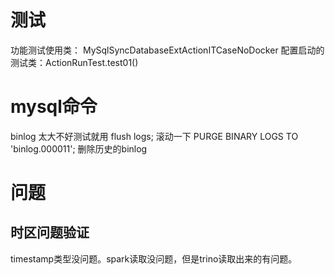 # 测试
功能测试使用类： MySqlSyncDatabaseExtActionITCaseNoDocker
配置启动的测试类：ActionRunTest.test01()
# mysql命令
binlog 太大不好测试就用 flush logs;  滚动一下
PURGE BINARY LOGS TO 'binlog.000011';
删除历史的binlog
# 问题
## 时区问题验证
timestamp类型没问题。spark读取没问题，但是trino读取出来的有问题。


